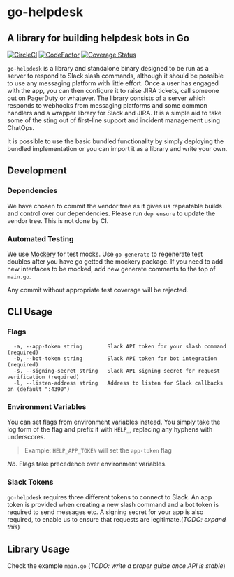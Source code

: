 # go-helpdesk

## A library for building helpdesk bots in Go

[![CircleCI](https://circleci.com/gh/skybet/go-helpdesk/tree/master.svg?style=svg)](https://circleci.com/gh/skybet/go-helpdesk/tree/master) [![CodeFactor](https://www.codefactor.io/repository/github/skybet/go-helpdesk/badge)](https://www.codefactor.io/repository/github/skybet/go-helpdesk) [![Coverage Status](https://coveralls.io/repos/github/skybet/go-helpdesk/badge.svg?branch=master)](https://coveralls.io/github/skybet/go-helpdesk?branch=master)

`go-helpdesk` is a library and standalone binary designed to be run as a server to respond to Slack slash commands, although it should be possible to use any messaging platform with little effort. Once a user has engaged with the app, you can then configure it to raise JIRA tickets, call someone out on PagerDuty or whatever. The library consists of a server which responds to webhooks from messaging platforms and some common handlers and a wrapper library for Slack and JIRA. It is a simple aid to take some of the sting out of first-line support and incident management using ChatOps.

It is possible to use the basic bundled functionality by simply deploying the bundled implementation or you can import it as a library and write your own.

## Development

### Dependencies

We have chosen to commit the vendor tree as it gives us repeatable builds and control over our dependencies. Please run `dep ensure` to update the vendor tree. This is not done by CI.

### Automated Testing

We use [Mockery](https://github.com/vektra/mockery) for test mocks. Use `go generate` to regenerate test doubles after you have go getted the mockery package. If you need to add new interfaces to be mocked, add new generate comments to the top of `main.go`.

Any commit without appropriate test coverage will be rejected.

## CLI Usage

### Flags

```
  -a, --app-token string        Slack API token for your slash command (required)
  -b, --bot-token string        Slack API token for bot integration (required)
  -s, --signing-secret string   Slack API signing secret for request verification (required)
  -l, --listen-address string   Address to listen for Slack callbacks on (default ":4390")
```

### Environment Variables

You can set flags from environment variables instead. You simply take the log form of the flag and prefix it with `HELP_`, replacing any hyphens with underscores. 

> Example: `HELP_APP_TOKEN` will set the `app-token` flag

_Nb._ Flags take precedence over environment variables.

### Slack Tokens

`go-helpdesk` requires three different tokens to connect to Slack. An app token is provided when creating a new slash command and a bot token is required to send messages etc. A signing secret for your app is also required, to enable us to ensure that requests are legitimate.(_TODO: expand this_)

## Library Usage

Check the example `main.go` (_TODO: write a proper guide once API is stable_)
